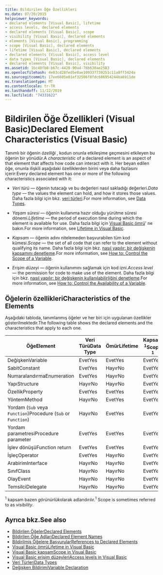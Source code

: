 ```yaml
---
title: Bildirilen Öğe Özellikleri
ms.date: 07/20/2015
helpviewer_keywords:
- declared elements [Visual Basic], lifetime
- access levels, declared elements
- declared elements [Visual Basic], scope
- visibility [Visual Basic], declared elements
- elements [Visual Basic], programming
- scope [Visual Basic], declared elements
- lifetime [Visual Basic], declared elements
- declared elements [Visual Basic], access level
- data types [Visual Basic], declared elements
- declared elements [Visual Basic], visibility
ms.assetid: 1bc40fb8-b67c-4428-90a4-76b630ae2583
ms.openlocfilehash: 4e03cd28fed5e0ae109337739251c11a0ff3424a
ms.sourcegitcommit: 17ee6605e01ef32506f8fdc686954244ba6911de
ms.translationtype: MT
ms.contentlocale: tr-TR
ms.lasthandoff: 11/22/2019
ms.locfileid: "74331622"
---
```

# <a name="declared-element-characteristics-visual-basic"></a><span data-ttu-id="c358f-102">Bildirilen Öğe Özellikleri (Visual Basic)</span><span class="sxs-lookup"><span data-stu-id="c358f-102">Declared Element Characteristics (Visual Basic)</span></span>
<span data-ttu-id="c358f-103">Tanımlı bir öğenin *özelliği* , kodun onunla etkileşime geçmesini etkileyen bu öğenin bir yönüdür.</span><span class="sxs-lookup"><span data-stu-id="c358f-103">A *characteristic* of a declared element is an aspect of that element that affects how code can interact with it.</span></span> <span data-ttu-id="c358f-104">Her beyan edilen öğe, onunla ilişkili aşağıdaki özelliklerden birini veya daha fazlasını içerir:</span><span class="sxs-lookup"><span data-stu-id="c358f-104">Every declared element has one or more of the following characteristics associated with it:</span></span>  
  
- <span data-ttu-id="c358f-105">*Veri türü* — öğenin tutacağı ve bu değerleri nasıl sakladığı değerleri.</span><span class="sxs-lookup"><span data-stu-id="c358f-105">*Data type* — the values the element can hold, and how it stores those values.</span></span> <span data-ttu-id="c358f-106">Daha fazla bilgi için bkz. [veri türleri](../../../../visual-basic/language-reference/data-types/index.md).</span><span class="sxs-lookup"><span data-stu-id="c358f-106">For more information, see [Data Types](../../../../visual-basic/language-reference/data-types/index.md).</span></span>  
  
- <span data-ttu-id="c358f-107">*Yaşam süresi* — öğenin kullanıma hazır olduğu yürütme süresi dönemi.</span><span class="sxs-lookup"><span data-stu-id="c358f-107">*Lifetime* — the period of execution time during which the element is available for use.</span></span> <span data-ttu-id="c358f-108">Daha fazla bilgi için [Visual Basic ömrü](../../../../visual-basic/programming-guide/language-features/declared-elements/lifetime.md)' ne bakın.</span><span class="sxs-lookup"><span data-stu-id="c358f-108">For more information, see [Lifetime in Visual Basic](../../../../visual-basic/programming-guide/language-features/declared-elements/lifetime.md).</span></span>  
  
- <span data-ttu-id="c358f-109">*Kapsam* — öğenin adını nitelemeden başvurabilen tüm kod kümesi.</span><span class="sxs-lookup"><span data-stu-id="c358f-109">*Scope* — the set of all code that can refer to the element without qualifying its name.</span></span> <span data-ttu-id="c358f-110">Daha fazla bilgi için bkz. [nasıl yapılır: bir değişkenin kapsamını denetleme](../../../../visual-basic/programming-guide/language-features/declared-elements/how-to-control-the-scope-of-a-variable.md).</span><span class="sxs-lookup"><span data-stu-id="c358f-110">For more information, see [How to: Control the Scope of a Variable](../../../../visual-basic/programming-guide/language-features/declared-elements/how-to-control-the-scope-of-a-variable.md).</span></span>  
  
- <span data-ttu-id="c358f-111">*Erişim düzeyi* — öğenin kullanımını sağlamak için kod izni.</span><span class="sxs-lookup"><span data-stu-id="c358f-111">*Access level* — the permission for code to make use of the element.</span></span> <span data-ttu-id="c358f-112">Daha fazla bilgi için bkz. [nasıl yapılır: bir değişkenin kullanılabilirliğini denetleme](../../../../visual-basic/programming-guide/language-features/declared-elements/how-to-control-the-availability-of-a-variable.md).</span><span class="sxs-lookup"><span data-stu-id="c358f-112">For more information, see [How to: Control the Availability of a Variable](../../../../visual-basic/programming-guide/language-features/declared-elements/how-to-control-the-availability-of-a-variable.md).</span></span>  
  
## <a name="characteristics-of-the-elements"></a><span data-ttu-id="c358f-113">Öğelerin özellikleri</span><span class="sxs-lookup"><span data-stu-id="c358f-113">Characteristics of the Elements</span></span>  
 <span data-ttu-id="c358f-114">Aşağıdaki tabloda, tanımlanmış öğeler ve her biri için uygulanan özellikler gösterilmektedir.</span><span class="sxs-lookup"><span data-stu-id="c358f-114">The following table shows the declared elements and the characteristics that apply to each one.</span></span>  
  
|<span data-ttu-id="c358f-115">Öğe</span><span class="sxs-lookup"><span data-stu-id="c358f-115">Element</span></span>|<span data-ttu-id="c358f-116">Veri Türü</span><span class="sxs-lookup"><span data-stu-id="c358f-116">Data Type</span></span>|<span data-ttu-id="c358f-117">Ömür</span><span class="sxs-lookup"><span data-stu-id="c358f-117">Lifetime</span></span>|<span data-ttu-id="c358f-118">Kapsam <sup>1</sup></span><span class="sxs-lookup"><span data-stu-id="c358f-118">Scope <sup>1</sup></span></span>|<span data-ttu-id="c358f-119">Erişim düzeyi</span><span class="sxs-lookup"><span data-stu-id="c358f-119">Access Level</span></span>|  
|-------------|---------------|--------------|------------------------|------------------|  
|<span data-ttu-id="c358f-120">Değişken</span><span class="sxs-lookup"><span data-stu-id="c358f-120">Variable</span></span>|<span data-ttu-id="c358f-121">Evet</span><span class="sxs-lookup"><span data-stu-id="c358f-121">Yes</span></span>|<span data-ttu-id="c358f-122">Evet</span><span class="sxs-lookup"><span data-stu-id="c358f-122">Yes</span></span>|<span data-ttu-id="c358f-123">Evet</span><span class="sxs-lookup"><span data-stu-id="c358f-123">Yes</span></span>|<span data-ttu-id="c358f-124">Evet</span><span class="sxs-lookup"><span data-stu-id="c358f-124">Yes</span></span>|  
|<span data-ttu-id="c358f-125">Sabit</span><span class="sxs-lookup"><span data-stu-id="c358f-125">Constant</span></span>|<span data-ttu-id="c358f-126">Evet</span><span class="sxs-lookup"><span data-stu-id="c358f-126">Yes</span></span>|<span data-ttu-id="c358f-127">Hayır</span><span class="sxs-lookup"><span data-stu-id="c358f-127">No</span></span>|<span data-ttu-id="c358f-128">Evet</span><span class="sxs-lookup"><span data-stu-id="c358f-128">Yes</span></span>|<span data-ttu-id="c358f-129">Evet</span><span class="sxs-lookup"><span data-stu-id="c358f-129">Yes</span></span>|  
|<span data-ttu-id="c358f-130">Numaralandırma</span><span class="sxs-lookup"><span data-stu-id="c358f-130">Enumeration</span></span>|<span data-ttu-id="c358f-131">Evet</span><span class="sxs-lookup"><span data-stu-id="c358f-131">Yes</span></span>|<span data-ttu-id="c358f-132">Hayır</span><span class="sxs-lookup"><span data-stu-id="c358f-132">No</span></span>|<span data-ttu-id="c358f-133">Evet</span><span class="sxs-lookup"><span data-stu-id="c358f-133">Yes</span></span>|<span data-ttu-id="c358f-134">Evet</span><span class="sxs-lookup"><span data-stu-id="c358f-134">Yes</span></span>|  
|<span data-ttu-id="c358f-135">Yapı</span><span class="sxs-lookup"><span data-stu-id="c358f-135">Structure</span></span>|<span data-ttu-id="c358f-136">Hayır</span><span class="sxs-lookup"><span data-stu-id="c358f-136">No</span></span>|<span data-ttu-id="c358f-137">Hayır</span><span class="sxs-lookup"><span data-stu-id="c358f-137">No</span></span>|<span data-ttu-id="c358f-138">Evet</span><span class="sxs-lookup"><span data-stu-id="c358f-138">Yes</span></span>|<span data-ttu-id="c358f-139">Evet</span><span class="sxs-lookup"><span data-stu-id="c358f-139">Yes</span></span>|  
|<span data-ttu-id="c358f-140">Özellik</span><span class="sxs-lookup"><span data-stu-id="c358f-140">Property</span></span>|<span data-ttu-id="c358f-141">Evet</span><span class="sxs-lookup"><span data-stu-id="c358f-141">Yes</span></span>|<span data-ttu-id="c358f-142">Evet</span><span class="sxs-lookup"><span data-stu-id="c358f-142">Yes</span></span>|<span data-ttu-id="c358f-143">Evet</span><span class="sxs-lookup"><span data-stu-id="c358f-143">Yes</span></span>|<span data-ttu-id="c358f-144">Evet</span><span class="sxs-lookup"><span data-stu-id="c358f-144">Yes</span></span>|  
|<span data-ttu-id="c358f-145">Yöntem</span><span class="sxs-lookup"><span data-stu-id="c358f-145">Method</span></span>|<span data-ttu-id="c358f-146">Hayır</span><span class="sxs-lookup"><span data-stu-id="c358f-146">No</span></span>|<span data-ttu-id="c358f-147">Evet</span><span class="sxs-lookup"><span data-stu-id="c358f-147">Yes</span></span>|<span data-ttu-id="c358f-148">Evet</span><span class="sxs-lookup"><span data-stu-id="c358f-148">Yes</span></span>|<span data-ttu-id="c358f-149">Evet</span><span class="sxs-lookup"><span data-stu-id="c358f-149">Yes</span></span>|  
|<span data-ttu-id="c358f-150">Yordam (`Sub` veya `Function`)</span><span class="sxs-lookup"><span data-stu-id="c358f-150">Procedure (`Sub` or `Function`)</span></span>|<span data-ttu-id="c358f-151">Hayır</span><span class="sxs-lookup"><span data-stu-id="c358f-151">No</span></span>|<span data-ttu-id="c358f-152">Evet</span><span class="sxs-lookup"><span data-stu-id="c358f-152">Yes</span></span>|<span data-ttu-id="c358f-153">Evet</span><span class="sxs-lookup"><span data-stu-id="c358f-153">Yes</span></span>|<span data-ttu-id="c358f-154">Evet</span><span class="sxs-lookup"><span data-stu-id="c358f-154">Yes</span></span>|  
|<span data-ttu-id="c358f-155">Yordam parametresi</span><span class="sxs-lookup"><span data-stu-id="c358f-155">Procedure parameter</span></span>|<span data-ttu-id="c358f-156">Evet</span><span class="sxs-lookup"><span data-stu-id="c358f-156">Yes</span></span>|<span data-ttu-id="c358f-157">Evet</span><span class="sxs-lookup"><span data-stu-id="c358f-157">Yes</span></span>|<span data-ttu-id="c358f-158">Evet</span><span class="sxs-lookup"><span data-stu-id="c358f-158">Yes</span></span>|<span data-ttu-id="c358f-159">Hayır</span><span class="sxs-lookup"><span data-stu-id="c358f-159">No</span></span>|  
|<span data-ttu-id="c358f-160">İşlev dönüşü</span><span class="sxs-lookup"><span data-stu-id="c358f-160">Function return</span></span>|<span data-ttu-id="c358f-161">Evet</span><span class="sxs-lookup"><span data-stu-id="c358f-161">Yes</span></span>|<span data-ttu-id="c358f-162">Evet</span><span class="sxs-lookup"><span data-stu-id="c358f-162">Yes</span></span>|<span data-ttu-id="c358f-163">Evet</span><span class="sxs-lookup"><span data-stu-id="c358f-163">Yes</span></span>|<span data-ttu-id="c358f-164">Hayır</span><span class="sxs-lookup"><span data-stu-id="c358f-164">No</span></span>|  
|<span data-ttu-id="c358f-165">İşleç</span><span class="sxs-lookup"><span data-stu-id="c358f-165">Operator</span></span>|<span data-ttu-id="c358f-166">Evet</span><span class="sxs-lookup"><span data-stu-id="c358f-166">Yes</span></span>|<span data-ttu-id="c358f-167">Hayır</span><span class="sxs-lookup"><span data-stu-id="c358f-167">No</span></span>|<span data-ttu-id="c358f-168">Evet</span><span class="sxs-lookup"><span data-stu-id="c358f-168">Yes</span></span>|<span data-ttu-id="c358f-169">Evet</span><span class="sxs-lookup"><span data-stu-id="c358f-169">Yes</span></span>|  
|<span data-ttu-id="c358f-170">Arabirim</span><span class="sxs-lookup"><span data-stu-id="c358f-170">Interface</span></span>|<span data-ttu-id="c358f-171">Hayır</span><span class="sxs-lookup"><span data-stu-id="c358f-171">No</span></span>|<span data-ttu-id="c358f-172">Hayır</span><span class="sxs-lookup"><span data-stu-id="c358f-172">No</span></span>|<span data-ttu-id="c358f-173">Evet</span><span class="sxs-lookup"><span data-stu-id="c358f-173">Yes</span></span>|<span data-ttu-id="c358f-174">Evet</span><span class="sxs-lookup"><span data-stu-id="c358f-174">Yes</span></span>|  
|<span data-ttu-id="c358f-175">Sınıf</span><span class="sxs-lookup"><span data-stu-id="c358f-175">Class</span></span>|<span data-ttu-id="c358f-176">Hayır</span><span class="sxs-lookup"><span data-stu-id="c358f-176">No</span></span>|<span data-ttu-id="c358f-177">Hayır</span><span class="sxs-lookup"><span data-stu-id="c358f-177">No</span></span>|<span data-ttu-id="c358f-178">Evet</span><span class="sxs-lookup"><span data-stu-id="c358f-178">Yes</span></span>|<span data-ttu-id="c358f-179">Evet</span><span class="sxs-lookup"><span data-stu-id="c358f-179">Yes</span></span>|  
|<span data-ttu-id="c358f-180">Olay</span><span class="sxs-lookup"><span data-stu-id="c358f-180">Event</span></span>|<span data-ttu-id="c358f-181">Hayır</span><span class="sxs-lookup"><span data-stu-id="c358f-181">No</span></span>|<span data-ttu-id="c358f-182">Hayır</span><span class="sxs-lookup"><span data-stu-id="c358f-182">No</span></span>|<span data-ttu-id="c358f-183">Evet</span><span class="sxs-lookup"><span data-stu-id="c358f-183">Yes</span></span>|<span data-ttu-id="c358f-184">Evet</span><span class="sxs-lookup"><span data-stu-id="c358f-184">Yes</span></span>|  
|<span data-ttu-id="c358f-185">Temsilci</span><span class="sxs-lookup"><span data-stu-id="c358f-185">Delegate</span></span>|<span data-ttu-id="c358f-186">Hayır</span><span class="sxs-lookup"><span data-stu-id="c358f-186">No</span></span>|<span data-ttu-id="c358f-187">Hayır</span><span class="sxs-lookup"><span data-stu-id="c358f-187">No</span></span>|<span data-ttu-id="c358f-188">Evet</span><span class="sxs-lookup"><span data-stu-id="c358f-188">Yes</span></span>|<span data-ttu-id="c358f-189">Evet</span><span class="sxs-lookup"><span data-stu-id="c358f-189">Yes</span></span>|  
  
 <span data-ttu-id="c358f-190"><sup>1</sup> kapsam bazen *görünürlük*olarak adlandırılır.</span><span class="sxs-lookup"><span data-stu-id="c358f-190"><sup>1</sup> Scope is sometimes referred to as *visibility*.</span></span>  
  
## <a name="see-also"></a><span data-ttu-id="c358f-191">Ayrıca bkz.</span><span class="sxs-lookup"><span data-stu-id="c358f-191">See also</span></span>

- [<span data-ttu-id="c358f-192">Bildirilen Öğeler</span><span class="sxs-lookup"><span data-stu-id="c358f-192">Declared Elements</span></span>](../../../../visual-basic/programming-guide/language-features/declared-elements/index.md)
- [<span data-ttu-id="c358f-193">Bildirilen Öğe Adları</span><span class="sxs-lookup"><span data-stu-id="c358f-193">Declared Element Names</span></span>](../../../../visual-basic/programming-guide/language-features/declared-elements/declared-element-names.md)
- [<span data-ttu-id="c358f-194">Bildirilmiş Öğelere Başvurular</span><span class="sxs-lookup"><span data-stu-id="c358f-194">References to Declared Elements</span></span>](../../../../visual-basic/programming-guide/language-features/declared-elements/references-to-declared-elements.md)
- [<span data-ttu-id="c358f-195">Visual Basic ömrü</span><span class="sxs-lookup"><span data-stu-id="c358f-195">Lifetime in Visual Basic</span></span>](../../../../visual-basic/programming-guide/language-features/declared-elements/lifetime.md)
- [<span data-ttu-id="c358f-196">Visual Basic kapsam</span><span class="sxs-lookup"><span data-stu-id="c358f-196">Scope in Visual Basic</span></span>](../../../../visual-basic/programming-guide/language-features/declared-elements/scope.md)
- [<span data-ttu-id="c358f-197">Visual Basic erişim düzeyleri</span><span class="sxs-lookup"><span data-stu-id="c358f-197">Access levels in Visual Basic</span></span>](../../../../visual-basic/programming-guide/language-features/declared-elements/access-levels.md)
- [<span data-ttu-id="c358f-198">Veri Türleri</span><span class="sxs-lookup"><span data-stu-id="c358f-198">Data Types</span></span>](../../../../visual-basic/programming-guide/language-features/data-types/index.md)
- [<span data-ttu-id="c358f-199">Değişken Bildirimi</span><span class="sxs-lookup"><span data-stu-id="c358f-199">Variable Declaration</span></span>](../../../../visual-basic/programming-guide/language-features/variables/variable-declaration.md)
